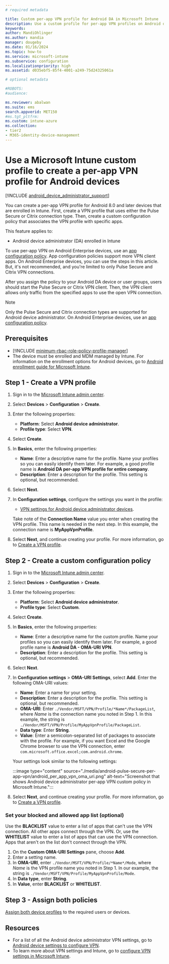 ```yaml
---
# required metadata

title: Custom per-app VPN profile for Android DA in Microsoft Intune
description: Use a custom profile for per-app VPN profiles on Android device administrator with the Pulse Secure or Citrix VPN connection types in Microsoft Intune.
keywords:
author: MandiOhlinger
ms.author: mandia
manager: dougeby
ms.date: 01/16/2024
ms.topic: how-to
ms.service: microsoft-intune
ms.subservice: configuration
ms.localizationpriority: high
ms.assetid: d035ebf5-85f4-4001-a249-75d24325061a

# optional metadata

#ROBOTS:
#audience:

ms.reviewer: abalwan
ms.suite: ems
search.appverid: MET150
#ms.tgt_pltfrm:
ms.custom: intune-azure
ms.collection:
- tier2
- M365-identity-device-management
---
```


# Use a Microsoft Intune custom profile to create a per-app VPN profile for Android devices

[!INCLUDE [android_device_administrator_support](../includes/android-device-administrator-support.md)]

You can create a per-app VPN profile for Android 8.0 and later devices that are enrolled in Intune. First, create a VPN profile that uses either the Pulse Secure or Citrix connection type. Then, create a custom configuration policy that associates the VPN profile with specific apps.

This feature applies to:

- Android device administrator (DA) enrolled in Intune

To use per-app VPN on Android Enterprise devices, use an [app configuration policy](../apps/app-configuration-vpn-ae.md). App configuration policies support more VPN client apps. On Android Enterprise devices, you can use the steps in this article. But, it's not recommended, and you're limited to only Pulse Secure and Citrix VPN connections.

After you assign the policy to your Android DA device or user groups, users should start the Pulse Secure or Citrix VPN client. Then, the VPN client allows only traffic from the specified apps to use the open VPN connection.

> [!NOTE]
>
> Only the Pulse Secure and Citrix connection types are supported for Android device administrator. On Android Enterprise devices, use an [app configuration policy](../apps/app-configuration-vpn-ae.md).

## Prerequisites

- [!INCLUDE [minimum-rbac-role-policy-profile-manager](../includes/minimum-rbac-role-policy-profile-manager.md)]
- The device must be enrolled and MDM managed by Intune. For information on the enrollment options for Android devices, go to [Android enrollment guide for Microsoft Intune](../fundamentals/deployment-guide-enrollment-android.md).

## Step 1 - Create a VPN profile

1. Sign in to the [Microsoft Intune admin center](https://go.microsoft.com/fwlink/?linkid=2109431).
2. Select **Devices** > **Configuration** > **Create**.
3. Enter the following properties:

    - **Platform**: Select **Android device administrator**.
    - **Profile type**: Select **VPN**.

4. Select **Create**.
5. In **Basics**, enter the following properties:

    - **Name**: Enter a descriptive name for the profile. Name your profiles so you can easily identify them later. For example, a good profile name is **Android DA per-app VPN profile for entire company**.
    - **Description**: Enter a description for the profile. This setting is optional, but recommended.

6. Select **Next**.
7. In **Configuration settings**, configure the settings you want in the profile:

    - [VPN settings for Android device administrator devices](vpn-settings-android.md).

    Take note of the **Connection Name** value you enter when creating the VPN profile. This name is needed in the next step. In this example, the connection name is **MyAppVpnProfile**.

8. Select **Next**, and continue creating your profile. For more information, go to [Create a VPN profile](vpn-settings-configure.md#step-2---create-the-profile).

## Step 2 - Create a custom configuration policy

1. Sign in to the [Microsoft Intune admin center](https://go.microsoft.com/fwlink/?linkid=2109431).
2. Select **Devices** > **Configuration** > **Create**.
3. Enter the following properties:

    - **Platform**: Select **Android device administrator**.
    - **Profile type**: Select **Custom**.

4. Select **Create**.
5. In **Basics**, enter the following properties:

    - **Name**: Enter a descriptive name for the custom profile. Name your profiles so you can easily identify them later. For example, a good profile name is **Android DA - OMA-URI VPN**.
    - **Description**: Enter a description for the profile. This setting is optional, but recommended.

6. Select **Next**.

7. In **Configuration settings** > **OMA-URI Settings**, select **Add**. Enter the following OMA-URI values:

    - **Name**: Enter a name for your setting.
    - **Description**: Enter a description for the profile. This setting is optional, but recommended.
    - **OMA-URI**: Enter `./Vendor/MSFT/VPN/Profile/*Name*/PackageList`, where *Name* is the connection name you noted in Step 1. In this example, the string is `./Vendor/MSFT/VPN/Profile/MyAppVpnProfile/PackageList`.
    - **Data type**: Enter **String**.
    - **Value**: Enter a semicolon-separated list of packages to associate with the profile. For example, if you want Excel and the Google Chrome browser to use the VPN connection, enter `com.microsoft.office.excel;com.android.chrome`.

    Your settings look similar to the following settings:

    :::image type="content" source="./media/android-pulse-secure-per-app-vpn/android_per_app_vpn_oma_uri.png" alt-text="Screenshot that shows Android device administrator per-app VPN custom policy in Microsoft Intune.":::

8. Select **Next**, and continue creating your profile. For more information, go to [Create a VPN profile](vpn-settings-configure.md#step-2---create-the-profile).

### Set your blocked and allowed app list (optional)

Use the **BLACKLIST** value to enter a list of apps that can't use the VPN connection. All other apps connect through the VPN. Or, use the **WHITELIST** value to enter a list of apps that can use the VPN connection. Apps that aren't on the list don't connect through the VPN.

1. On the **Custom OMA-URI Settings** pane, choose **Add**.
2. Enter a setting name.
3. In **OMA-URI**, enter `./Vendor/MSFT/VPN/Profile/*Name*/Mode`, where *Name* is the VPN profile name you noted in Step 1. In our example, the string is `./Vendor/MSFT/VPN/Profile/MyAppVpnProfile/Mode`.
4. In **Data type**, enter **String**.
5. In **Value**, enter **BLACKLIST** or **WHITELIST**.

## Step 3 - Assign both policies

[Assign both device profiles](device-profile-assign.md) to the required users or devices.

## Resources

- For a list of all the Android device administrator VPN settings, go to [Android device settings to configure VPN](vpn-settings-android.md).
- To learn more about VPN settings and Intune, go to [configure VPN settings in Microsoft Intune](vpn-settings-configure.md).
